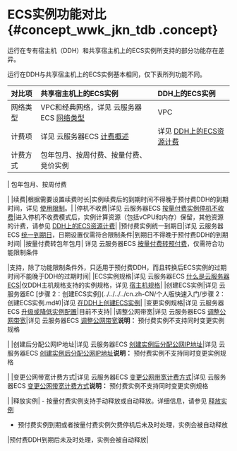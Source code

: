 # ECS实例功能对比 {#concept_wwk_jkn_tdb .concept}

运行在专有宿主机（DDH）和共享宿主机上的ECS实例所支持的部分功能存在差异。

运行在DDH与共享宿主机上的ECS实例基本相同，仅下表所列功能不同。

|对比项|共享宿主机上的ECS实例|DDH上的ECS实例|
|:--|:-----------|:---------|
|网络类型|VPC和经典网络，详见 云服务器ECS [网络类型](../../../../cn.zh-CN/产品简介/网络和安全性/网络类型.md#)|VPC|
|计费项|详见 云服务器ECS [计费概述](../../../../cn.zh-CN/产品定价/计费概述.md#)|详见 [DDH上的ECS资源计费](../../../../cn.zh-CN/产品定价/DDH上的ECS资源计费.md#)|
|计费方式| 包年包月、按周付费、按量付费、竞价实例

 | 包年包月、按周付费

 |
|续费|根据需要设置续费时长|实例续费后的到期时间不得晚于预付费DDH的到期时间，详见 [使用限制](cn.zh-CN/产品简介/使用限制.md#)。|
|停机不收费|详见 云服务器ECS [按量付费实例停机不收费](../../../../cn.zh-CN/产品定价/按量付费实例停机不收费.md#)|进入停机不收费模式后，实例计算资源（包括vCPU和内存）保留，其他资源的计费，请参见 [DDH上的ECS资源计费](../../../../cn.zh-CN/产品定价/DDH上的ECS资源计费.md#)|
|预付费实例统一到期日|详见 云服务器ECS [统一到期日](../../../../cn.zh-CN/产品定价/续费实例/统一到期日.md#)，日期设置仅需符合限制条件|到期日不得晚于预付费DDH的到期时间|
|按量付费转包年包月| 详见 云服务器ECS [按量付费转预付费](../../../../cn.zh-CN/产品定价/按量付费转预付费.md#)，仅需符合功能限制条件

 |支持，除了功能限制条件外，只适用于预付费DDH，而且转换后ECS实例的过期时间不能晚于DDH的过期时间|
|ECS实例规格|详见 云服务器ECS [什么是云服务器ECS](../../../../cn.zh-CN/产品简介/什么是云服务器ECS.md#)|仅DDH主机规格支持的实例规格，详见 [宿主机规格](cn.zh-CN/产品简介/宿主机规格.md#)|
|创建ECS实例|详见 云服务器EC [步骤 2：创建ECS实例](../../../../cn.zh-CN/个人版快速入门/步骤 2：创建ECS实例.md#)|详见 [在DDH上创建ECS实例](../../../../cn.zh-CN/快速入门/在DDH上创建ECS实例.md#)|
|变更实例规格|详见 云服务器ECS [升级或降低实例配置](../../../../cn.zh-CN/用户指南/实例/升降配/升降配概述.md#ChangeType)|目前不支持|
|调整公网带宽|详见 云服务器ECS [调整公网带宽](../../../../cn.zh-CN/用户指南/实例/升降配/升降配概述.md#ChangeBandwidth)|详见 云服务器ECS [调整公网带宽](../../../../cn.zh-CN/用户指南/实例/升降配/升降配概述.md#ChangeBandwidth)**说明：** 预付费实例不支持同时变更实例规格

|
|创建后分配公网IP地址|详见 云服务器ECS [创建实例后分配公网IP地址](../../../../cn.zh-CN/用户指南/实例/升降配/升降配概述.md#AllocatePublicIp)|详见 云服务器ECS [创建实例后分配公网IP地址](../../../../cn.zh-CN/用户指南/实例/升降配/升降配概述.md#AllocatePublicIp)**说明：** 预付费实例不支持同时变更实例规格

|
|变更公网带宽计费方式|详见 云服务器ECS [变更公网带宽计费方式](../../../../cn.zh-CN/用户指南/实例/升降配/升降配概述.md#ChangeBilling)|详见 云服务器ECS [变更公网带宽计费方式](../../../../cn.zh-CN/用户指南/实例/升降配/升降配概述.md#ChangeBilling)**说明：** 预付费实例不支持同时变更实例规格

|
|释放实例| -   按量付费实例支持手动释放或自动释放。详细信息，请参见 [释放实例](../../../../cn.zh-CN/用户指南/实例/释放实例.md#)
-   预付费实例到期或者按量付费实例欠费停机后未及时处理，实例会被自动释放

 |预付费DDH到期后未及时处理，实例会被自动释放|

